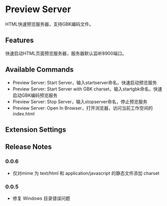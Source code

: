 # Preview Server

HTML快速预览服务器，支持GBK编码文件。

## Features

快速启动HTML页面预览服务器，服务器默认监听8900端口。

## Available Commands

+ Preview Server: Start Server，输入startserver命名，快速启动预览服务
+ Preview Server: Start Server with GBK charset，输入startgbk命名，快速启动GBK编码预览服务
+ Preview Server: Stop Server，输入stopserver命名，停止预览服务
+ Preview Server: Open In Browser，打开浏览器，访问当前工作空间的index.html

## Extension Settings

## Release Notes

### 0.0.6

+ 仅对mime 为 text/html 和 application/javascript 的静态文件添加 charset

### 0.0.5

+ 修复 Windows 目录错误问题

